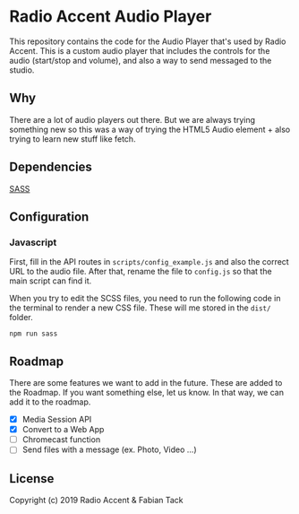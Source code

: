 # Radio Accent Audio Player
This repository contains the code for the Audio Player that's used by Radio Accent.
This is a custom audio player that includes the controls for the audio (start/stop and volume), and also a way to send messaged to the studio.

## Why
There are a lot of audio players out there. But we are always trying something new so this was a way of trying the HTML5 Audio element + also trying to learn new stuff like fetch.

## Dependencies
[SASS](https://www.npmjs.com/package/sass)

## Configuration
### Javascript
First, fill in the API routes in `scripts/config_example.js` and also the correct URL to the audio file. After that, rename the file to `config.js` so that the main script can find it.

When you try to edit the SCSS files, you need to run the following code in the terminal to render a new CSS file. These will me stored in the `dist/` folder.

	npm run sass

## Roadmap
There are some features we want to add in the future. These are added to the Roadmap.
If you want something else, let us know. In that way, we can add it to the roadmap.

* [x] Media Session API
* [x] Convert to a Web App
* [ ] Chromecast function
* [ ] Send files with a message (ex. Photo, Video ...)
 
## License
Copyright (c) 2019 Radio Accent & Fabian Tack
